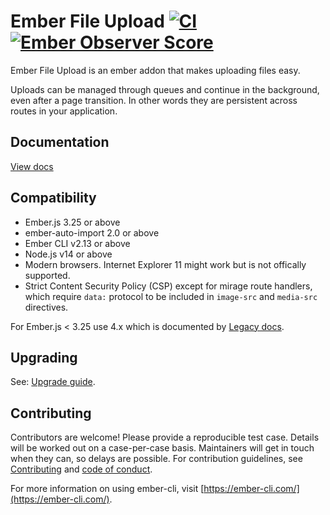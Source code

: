 # Ember File Upload [![CI](https://github.com/adopted-ember-addons/ember-file-upload/actions/workflows/ci.yml/badge.svg?branch=master)](https://github.com/adopted-ember-addons/ember-file-upload/actions/workflows/ci.yml) [![Ember Observer Score](https://emberobserver.com/badges/ember-file-upload.svg)](https://emberobserver.com/addons/ember-file-upload)

Ember File Upload is an ember addon that makes uploading files easy.

Uploads can be managed through queues and continue in the background, even after a page transition. In other words they are persistent across routes in your application.

## Documentation

[View docs](https://ember-file-upload.pages.dev)

## Compatibility

* Ember.js 3.25 or above
* ember-auto-import 2.0 or above
* Ember CLI v2.13 or above
* Node.js v14 or above
* Modern browsers. Internet Explorer 11 might work but is not offically supported.
* Strict Content Security Policy (CSP) except for mirage route handlers, which require `data:` protocol to be included in `image-src` and `media-src` directives.

For Ember.js < 3.25 use 4.x which is documented by [Legacy docs](https://adopted-ember-addons.github.io/ember-file-upload/docs/).

## Upgrading

See: [Upgrade guide](https://ember-file-upload.pages.dev/docs/upgrade-guide).

## Contributing

Contributors are welcome! Please provide a reproducible test case. Details will be worked out on a case-per-case basis. Maintainers will get in touch when they can, so delays are possible. For contribution guidelines, see [Contributing](CONTRIBUTING.md) and [code of conduct](CONDUCT.md).

For more information on using ember-cli, visit [https://ember-cli.com/](https://ember-cli.com/).
